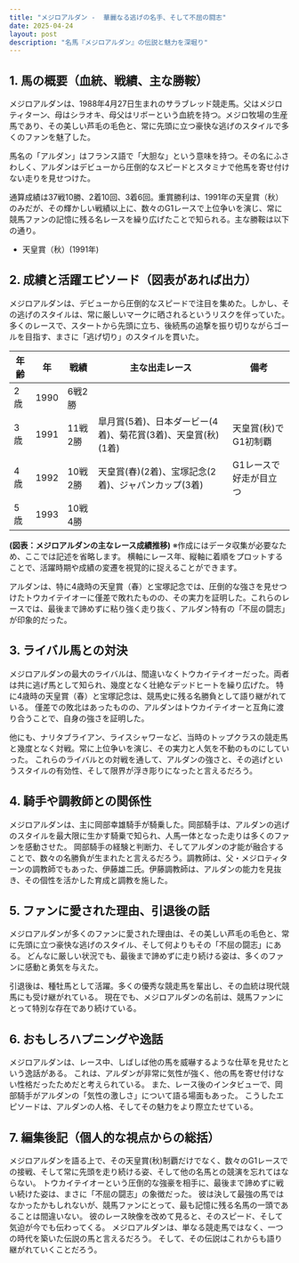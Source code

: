 ```yaml
---
title: "メジロアルダン -  華麗なる逃げの名手、そして不屈の闘志"
date: 2025-04-24
layout: post
description: "名馬『メジロアルダン』の伝説と魅力を深堀り"
---
```


## 1. 馬の概要（血統、戦績、主な勝鞍）

メジロアルダンは、1988年4月27日生まれのサラブレッド競走馬。父はメジロティターン、母はシラオキ、母父はリボーという血統を持つ。メジロ牧場の生産馬であり、その美しい芦毛の毛色と、常に先頭に立つ豪快な逃げのスタイルで多くのファンを魅了した。

馬名の「アルダン」はフランス語で「大胆な」という意味を持つ。その名にふさわしく、アルダンはデビューから圧倒的なスピードとスタミナで他馬を寄せ付けない走りを見せつけた。

通算成績は37戦10勝、2着10回、3着6回。重賞勝利は、1991年の天皇賞（秋）のみだが、その輝かしい戦績以上に、数々のG1レースで上位争いを演じ、常に競馬ファンの記憶に残る名レースを繰り広げたことで知られる。主な勝鞍は以下の通り。

* 天皇賞（秋）(1991年)


## 2. 成績と活躍エピソード（図表があれば出力）

メジロアルダンは、デビューから圧倒的なスピードで注目を集めた。しかし、その逃げのスタイルは、常に厳しいマークに晒されるというリスクを伴っていた。多くのレースで、スタートから先頭に立ち、後続馬の追撃を振り切りながらゴールを目指す、まさに「逃げ切り」のスタイルを貫いた。

| 年齢 | 年 | 戦績 | 主な出走レース | 備考 |
|---|---|---|---|---|
| 2歳 | 1990 | 6戦2勝 |  |  |
| 3歳 | 1991 | 11戦2勝 |  皐月賞(5着)、日本ダービー(4着)、菊花賞(3着)、天皇賞(秋)(1着) | 天皇賞(秋)でG1初制覇 |
| 4歳 | 1992 | 10戦2勝 |  天皇賞(春)(2着)、宝塚記念(2着)、ジャパンカップ(3着) | G1レースで好走が目立つ |
| 5歳 | 1993 | 10戦4勝 |  |  |

**(図表：メジロアルダンの主なレース成績推移)**  ※作成にはデータ収集が必要なため、ここでは記述を省略します。  横軸にレース年、縦軸に着順をプロットすることで、活躍時期や成績の変遷を視覚的に捉えることができます。


アルダンは、特に4歳時の天皇賞（春）と宝塚記念では、圧倒的な強さを見せつけたトウカイテイオーに僅差で敗れたものの、その実力を証明した。これらのレースでは、最後まで諦めずに粘り強く走り抜く、アルダン特有の「不屈の闘志」が印象的だった。


## 3. ライバル馬との対決

メジロアルダンの最大のライバルは、間違いなくトウカイテイオーだった。両者は共に逃げ馬として知られ、幾度となく壮絶なデッドヒートを繰り広げた。  特に4歳時の天皇賞（春）と宝塚記念は、競馬史に残る名勝負として語り継がれている。  僅差での敗北はあったものの、アルダンはトウカイテイオーと互角に渡り合うことで、自身の強さを証明した。

他にも、ナリタブライアン、ライスシャワーなど、当時のトップクラスの競走馬と幾度となく対戦。常に上位争いを演じ、その実力と人気を不動のものにしていった。  これらのライバルとの対戦を通して、アルダンの強さと、その逃げというスタイルの有効性、そして限界が浮き彫りになったと言えるだろう。


## 4. 騎手や調教師との関係性

メジロアルダンは、主に岡部幸雄騎手が騎乗した。岡部騎手は、アルダンの逃げのスタイルを最大限に生かす騎乗で知られ、人馬一体となった走りは多くのファンを感動させた。  岡部騎手の経験と判断力、そしてアルダンの才能が融合することで、数々の名勝負が生まれたと言えるだろう。調教師は、父・メジロティターンの調教師でもあった、伊藤雄二氏。伊藤調教師は、アルダンの能力を見抜き、その個性を活かした育成と調教を施した。


## 5. ファンに愛された理由、引退後の話

メジロアルダンが多くのファンに愛された理由は、その美しい芦毛の毛色と、常に先頭に立つ豪快な逃げのスタイル、そして何よりもその「不屈の闘志」にある。  どんなに厳しい状況でも、最後まで諦めずに走り続ける姿は、多くのファンに感動と勇気を与えた。

引退後は、種牡馬として活躍。多くの優秀な競走馬を輩出し、その血統は現代競馬にも受け継がれている。  現在でも、メジロアルダンの名前は、競馬ファンにとって特別な存在であり続けている。


## 6. おもしろハプニングや逸話

メジロアルダンは、レース中、しばしば他の馬を威嚇するような仕草を見せたという逸話がある。  これは、アルダンが非常に気性が強く、他の馬を寄せ付けない性格だったためだと考えられている。  また、レース後のインタビューで、岡部騎手がアルダンの「気性の激しさ」について語る場面もあった。  こうしたエピソードは、アルダンの人格、そしてその魅力をより際立たせている。


## 7. 編集後記（個人的な視点からの総括）

メジロアルダンを語る上で、その天皇賞(秋)制覇だけでなく、数々のG1レースでの接戦、そして常に先頭を走り続ける姿、そして他の名馬との競演を忘れてはならない。  トウカイテイオーという圧倒的な強豪を相手に、最後まで諦めずに戦い続けた姿は、まさに「不屈の闘志」の象徴だった。  彼は決して最強の馬ではなかったかもしれないが、競馬ファンにとって、最も記憶に残る名馬の一頭であることは間違いない。  彼のレース映像を改めて見ると、そのスピード、そして気迫が今でも伝わってくる。  メジロアルダンは、単なる競走馬ではなく、一つの時代を築いた伝説の馬と言えるだろう。  そして、その伝説はこれからも語り継がれていくことだろう。
